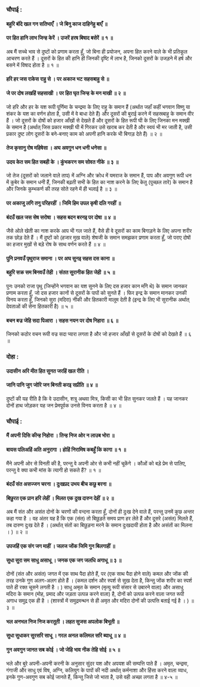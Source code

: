 ### चौपाई :

#### बहुरि बंदि खल गन सतिभाएँ । जे बिनु काज दाहिनेहु बाएँ ॥
#### पर हित हानि लाभ जिन्ह केरें । उजरें हरष बिषाद बसेरें ॥ १ ॥

अब मैं सच्चे भाव से दुष्टों को प्रणाम करता हूँ, जो बिना ही प्रयोजन, अपना हित करने वाले के भी प्रतिकूल आचरण करते हैं । दूसरों के हित की हानि ही जिनकी दृष्टि में लाभ है, जिनको दूसरों के उजड़ने में हर्ष और बसने में विषाद होता है ॥ १ ॥

#### हरि हर जस राकेस राहु से । पर अकाज भट सहसबाहु से ॥
#### जे पर दोष लखहिं सहसाखी । पर हित घृत जिन्ह के मन माखी ॥ २ ॥

जो हरि और हर के यश रूपी पूर्णिमा के चन्द्रमा के लिए राहु के समान हैं (अर्थात जहाँ कहीं भगवान विष्णु या शंकर के यश का वर्णन होता है, उसी में वे बाधा देते हैं) और दूसरों की बुराई करने में सहस्रबाहु के समान वीर हैं । जो दूसरों के दोषों को हजार आँखों से देखते हैं और दूसरों के हित रूपी घी के लिए जिनका मन मक्खी के समान है (अर्थात् जिस प्रकार मक्खी घी में गिरकर उसे खराब कर देती है और स्वयं भी मर जाती है, उसी प्रकार दुष्ट लोग दूसरों के बने-बनाए काम को अपनी हानि करके भी बिगाड़ देते हैं) ॥ २ ॥

#### तेज कृसानु रोष महिषेसा । अघ अवगुन धन धनी धनेसा ॥
#### उदय केत सम हित सबही के । कुंभकरन सम सोवत नीके ॥ ३ ॥

जो तेज (दूसरों को जलाने वाले ताप) में अग्नि और क्रोध में यमराज के समान हैं, पाप और अवगुण रूपी धन में कुबेर के समान धनी हैं, जिनकी बढ़ती सभी के हित का नाश करने के लिए केतु (पुच्छल तारे) के समान है और जिनके कुम्भकर्ण की तरह सोते रहने में ही भलाई है ॥ ३ ॥

#### पर अकाजु लगि तनु परिहरहीं । जिमि हिम उपल कृषी दलि गरहीं ॥
#### बंदउँ खल जस सेष सरोषा । सहस बदन बरनइ पर दोषा ॥ ४ ॥

जैसे ओले खेती का नाश करके आप भी गल जाते हैं, वैसे ही वे दूसरों का काम बिगाड़ने के लिए अपना शरीर तक छोड़ देते हैं । मैं दुष्टों को (हजार मुख वाले) शेषजी के समान समझकर प्रणाम करता हूँ, जो पराए दोषों का हजार मुखों से बड़े रोष के साथ वर्णन करते हैं ॥ ४ ॥

#### पुनि प्रनवउँ पृथुराज समाना । पर अघ सुनइ सहस दस काना ॥
#### बहुरि सक्र सम बिनवउँ तेही । संतत सुरानीक हित जेही ॥ ५ ॥

पुनः उनको राजा पृथु (जिन्होंने भगवान का यश सुनने के लिए दस हजार कान माँगे थे) के समान जानकर प्रणाम करता हूँ, जो दस हजार कानों से दूसरों के पापों को सुनते हैं । फिर इन्द्र के समान मानकर उनकी विनय करता हूँ, जिनको सुरा (मदिरा) नीकी और हितकारी मालूम देती है (इन्द्र के लिए भी सुरानीक अर्थात् देवताओं की सेना हितकारी है) ॥ ५ ॥

#### बचन बज्र जेहि सदा पिआरा । सहस नयन पर दोष निहारा ॥ ६ ॥

जिनको कठोर वचन रूपी वज्र सदा प्यारा लगता है और जो हजार आँखों से दूसरों के दोषों को देखते हैं ॥ ६ ॥

### दोहा :

#### उदासीन अरि मीत हित सुनत जरहिं खल रीति ।
#### जानि पानि जुग जोरि जन बिनती करइ सप्रीति ॥ ४ ॥

दुष्टों की यह रीति है कि वे उदासीन, शत्रु अथवा मित्र, किसी का भी हित सुनकर जलते हैं । यह जानकर दोनों हाथ जोड़कर यह जन प्रेमपूर्वक उनसे विनय करता है ॥ ४ ॥

### चौपाई :

#### मैं अपनी दिसि कीन्ह निहोरा । तिन्ह निज ओर न लाउब भोरा ॥
#### बायस पलिअहिं अति अनुरागा । होहिं निरामिष कबहुँ कि कागा ॥ १ ॥

मैंने अपनी ओर से विनती की है, परन्तु वे अपनी ओर से कभी नहीं चूकेंगे । कौओं को बड़े प्रेम से पालिए, परन्तु वे क्या कभी मांस के त्यागी हो सकते हैं? ॥ १ ॥

#### बंदउँ संत असज्जन चरना । दुःखप्रद उभय बीच कछु बरना ॥
#### बिछुरत एक प्रान हरि लेहीं । मिलत एक दुख दारुन देहीं ॥ २ ॥

अब मैं संत और असंत दोनों के चरणों की वन्दना करता हूँ, दोनों ही दुःख देने वाले हैं, परन्तु उनमें कुछ अन्तर कहा गया है । वह अंतर यह है कि एक (संत) तो बिछुड़ते समय प्राण हर लेते हैं और दूसरे (असंत) मिलते हैं, तब दारुण दुःख देते हैं । (अर्थात् संतों का बिछुड़ना मरने के समान दुःखदायी होता है और असंतों का मिलना । ) ॥ २ ॥

#### उपजहिं एक संग जग माहीं । जलज जोंक जिमि गुन बिलगाहीं ॥
#### सुधा सुरा सम साधु असाधू । जनक एक जग जलधि अगाधू ॥ ३ ॥

दोनों (संत और असंत) जगत में एक साथ पैदा होते हैं, पर (एक साथ पैदा होने वाले) कमल और जोंक की तरह उनके गुण अलग-अलग होते हैं । (कमल दर्शन और स्पर्श से सुख देता है, किन्तु जोंक शरीर का स्पर्श पाते ही रक्त चूसने लगती है । ) साधु अमृत के समान (मृत्यु रूपी संसार से उबारने वाला) और असाधु मदिरा के समान (मोह, प्रमाद और जड़ता उत्पन्न करने वाला) है, दोनों को उत्पन्न करने वाला जगत रूपी अगाध समुद्र एक ही है । (शास्त्रों में समुद्रमन्थन से ही अमृत और मदिरा दोनों की उत्पत्ति बताई गई है । ) ॥ ३ ॥

#### भल अनभल निज निज करतूती । लहत सुजस अपलोक बिभूती ॥
#### सुधा सुधाकर सुरसरि साधू । गरल अनल कलिमल सरि ब्याधू ॥ ४ ॥
#### गुन अवगुन जानत सब कोई । जो जेहि भाव नीक तेहि सोई ॥ ५ ॥

भले और बुरे अपनी-अपनी करनी के अनुसार सुंदर यश और अपयश की सम्पत्ति पाते हैं । अमृत, चन्द्रमा, गंगाजी और साधु एवं विष, अग्नि, कलियुग के पापों की नदी अर्थात् कर्मनाशा और हिंसा करने वाला व्याध, इनके गुण-अवगुण सब कोई जानते हैं, किन्तु जिसे जो भाता है, उसे वही अच्छा लगता है ॥ ४-५ ॥
